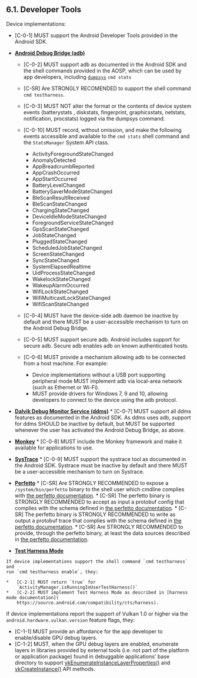 ## 6.1\. Developer Tools

Device implementations:

*   [C-0-1] MUST support the Android Developer Tools provided in the Android
SDK.
*   [**Android Debug Bridge (adb)**](http://developer.android.com/tools/help/adb.html)
    *   [C-0-2] MUST support adb as documented in the Android SDK and the shell
        commands provided in the AOSP, which can be used by app developers,
        including [`dumpsys`](https://source.android.com/devices/input/diagnostics.html)
        `cmd stats`
    *   [C-SR] Are STRONGLY RECOMENDED to support the shell command
    `cmd testharness`.
    *   [C-0-3] MUST NOT alter the format or the contents of device system
        events (batterystats , diskstats, fingerprint, graphicsstats, netstats,
        notification, procstats) logged via the dumpsys command.
    *   [C-0-10] MUST record, without omission, and make the following events
        accessible and available to the `cmd stats` shell command and the
        `StatsManager` System API class.
        *   ActivityForegroundStateChanged
        *   AnomalyDetected
        *   AppBreadcrumbReported
        *   AppCrashOccurred
        *   AppStartOccurred
        *   BatteryLevelChanged
        *   BatterySaverModeStateChanged
        *   BleScanResultReceived
        *   BleScanStateChanged
        *   ChargingStateChanged
        *   DeviceIdleModeStateChanged
        *   ForegroundServiceStateChanged
        *   GpsScanStateChanged
        *   JobStateChanged
        *   PluggedStateChanged
        *   ScheduledJobStateChanged
        *   ScreenStateChanged
        *   SyncStateChanged
        *   SystemElapsedRealtime
        *   UidProcessStateChanged
        *   WakelockStateChanged
        *   WakeupAlarmOccurred
        *   WifiLockStateChanged
        *   WifiMulticastLockStateChanged
        *   WifiScanStateChanged
    *   [C-0-4] MUST have the device-side adb daemon be inactive by default and
    there MUST be a user-accessible mechanism to turn on the Android Debug
    Bridge.
    *   [C-0-5] MUST support secure adb. Android includes support for secure
    adb. Secure adb enables adb on known authenticated hosts.
    *   [C-0-6] MUST provide a mechanism allowing adb to be connected from a
    host machine. For example:

        *   Device implementations without a USB port supporting peripheral mode
        MUST implement adb via local-area network (such as Ethernet or Wi-Fi).
        *   MUST provide drivers for Windows 7, 9 and 10, allowing developers to
        connect to the device using the adb protocol.

*    [**Dalvik Debug Monitor Service (ddms)**](http://developer.android.com/tools/debugging/ddms.html)
    *   [C-0-7] MUST support all ddms features as documented in the Android SDK.
    As ddms uses adb, support for ddms SHOULD be inactive by default, but
    MUST be supported whenever the user has activated the Android Debug Bridge,
    as above.
*    [**Monkey**](http://developer.android.com/tools/help/monkey.html)
    *   [C-0-8] MUST include the Monkey framework and make it available for
    applications to use.
*    [**SysTrace**](http://developer.android.com/tools/help/systrace.html)
    *   [C-0-9] MUST support the systrace tool as documented in the Android SDK.
    Systrace must be inactive by default and there MUST be a user-accessible
    mechanism to turn on Systrace.
*    [**Perfetto**](https://developer.android.com/studio/command-line/perfetto)
    *   [C-SR] Are STRONGLY RECOMMENDED to expose a `/system/bin/perfetto`
        binary to the shell user which cmdline complies with
        [the perfetto documentation](
        https://developer.android.com/studio/command-line/perfetto).
    *   [C-SR] The perfetto binary is STRONGLY RECOMMENDED to accept as input a
        protobuf config that complies with the schema defined in
        [the perfetto documentation](
        https://developer.android.com/studio/command-line/perfetto).
    *   [C-SR] The perfetto binary is STRONGLY RECOMMENDED to write as output a
        protobuf trace that complies with the schema defined in
        [the perfetto documentation](
        https://developer.android.com/studio/command-line/perfetto).
    *   [C-SR] Are STRONGLY RECOMMENDED to provide, through the perfetto binary,
        at least the data sources described  in [the perfetto documentation](
        https://developer.android.com/studio/command-line/perfetto).

*    [**Test Harness Mode**](https://source.android.com/compatibility/cts/harness)

    If device implementations support the shell command `cmd testharness` and
    run `cmd testharness enable`, they:

    *   [C-2-1] MUST return `true` for
        `ActivityManager.isRunningInUserTestHarness()`
    *   [C-2-2] MUST implement Test Harness Mode as described in [harness mode documentation](
        https://source.android.com/compatibility/cts/harness).

If device implementations report the support of Vulkan 1.0 or higher via the
`android.hardware.vulkan.version` feature flags, they:

*   [C-1-1] MUST provide an affordance for the app developer to enable/disable
    GPU debug layers.
*   [C-1-2] MUST, when the GPU debug layers are enabled, enumerate layers in
    libraries provided by external tools (i.e. not part of the platform or
    application package) found in debuggable applications' base directory to
    support [vkEnumerateInstanceLayerProperties()](
    https://www.khronos.org/registry/vulkan/specs/1.1-extensions/man/html/vkEnumerateInstanceLayerProperties.html)
    and [vkCreateInstance()](
    https://www.khronos.org/registry/vulkan/specs/1.1-extensions/man/html/vkCreateInstance.html)
    API methods.
